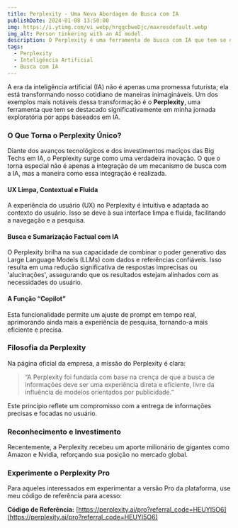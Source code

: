 ```yaml
---
title: Perplexity - Uma Nova Abordagem de Busca com IA
publishDate: 2024-01-08 13:50:00
img: https://i.ytimg.com/vi_webp/hrggcbweDjc/maxresdefault.webp
img_alt: Person tinkering with an AI model.
description: O Perplexity é uma ferramenta de busca com IA que tem se destacado significativamente em minha jornada exploratória por apps baseados em IA. Confira!
tags:
  - Perplexity
  - Inteligência Artificial
  - Busca com IA
---
```


A era da inteligência artificial (IA) não é apenas uma promessa futurista; ela está transformando nosso cotidiano de maneiras inimagináveis. Um dos exemplos mais notáveis dessa transformação é o **Perplexity**, uma ferramenta que tem se destacado significativamente em minha jornada exploratória por apps baseados em IA.

### **O Que Torna o Perplexity Único?**

Diante dos avanços tecnológicos e dos investimentos maciços das Big Techs em IA, o Perplexity surge como uma verdadeira inovação. O que o torna especial não é apenas a integração de um mecanismo de busca com a IA, mas a maneira como essa integração é realizada.

#### **UX Limpa, Contextual e Fluida**

A experiência do usuário (UX) no Perplexity é intuitiva e adaptada ao contexto do usuário. Isso se deve à sua interface limpa e fluida, facilitando a navegação e a pesquisa.

#### **Busca e Sumarização Factual com IA**

O Perplexity brilha na sua capacidade de combinar o poder generativo das Large Language Models (LLMs) com dados e referências confiáveis. Isso resulta em uma redução significativa de respostas imprecisas ou 'alucinações', assegurando que os resultados estejam alinhados com as necessidades do usuário.

#### **A Função “Copilot”**

Esta funcionalidade permite um ajuste de prompt em tempo real, aprimorando ainda mais a experiência de pesquisa, tornando-a mais eficiente e precisa.

### **Filosofia da Perplexity**

Na página oficial da empresa, a missão do Perplexity é clara:

> “A Perplexity foi fundada com base na crença de que a busca de informações deve ser uma experiência direta e eficiente, livre da influência de modelos orientados por publicidade.”

Este princípio reflete um compromisso com a entrega de informações precisas e focadas no usuário.

### **Reconhecimento e Investimento**

Recentemente, a Perplexity recebeu um aporte milionário de gigantes como Amazon e Nvidia, reforçando sua posição no mercado global.

### **Experimente o Perplexity Pro**

Para aqueles interessados em experimentar a versão Pro da plataforma, use meu código de referência para acesso:

**Código de Referência:**
[https://perplexity.ai/pro?referral_code=HEUYI5O6](https://perplexity.ai/pro?referral_code=HEUYI5O6)